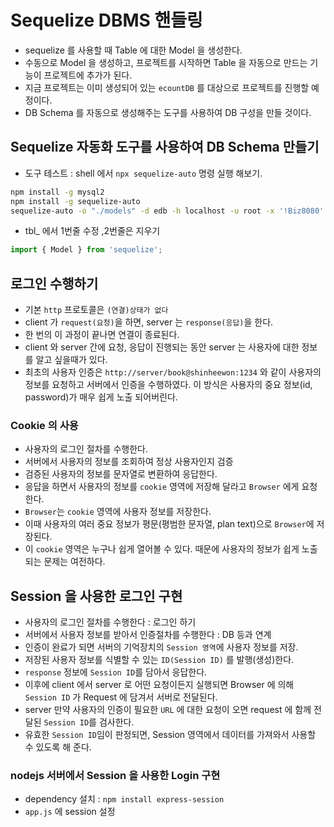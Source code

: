 # Sequelize DBMS 핸들링

- sequelize 를 사용할 때 Table 에 대한 Model 을 생성한다.
- 수동으로 Model 을 생성하고, 프로젝트를 시작하면 Table 을 자동으로 만드는 기능이 프로젝트에 추가가 된다.
- 지금 프로젝트는 이미 생성되어 있는 `ecountDB` 를 대상으로 프로젝트를 진행할 예정이다.
- DB Schema 를 자동으로 생성해주는 도구를 사용하여 DB 구성을 만들 것이다.

## Sequelize 자동화 도구를 사용하여 DB Schema 만들기
- 도구 테스트 : shell 에서 `npx sequelize-auto` 명령 실행 해보기.

```bash
npm install -g mysql2
npm install -g sequelize-auto
sequelize-auto -o "./models" -d edb -h localhost -u root -x '!Biz8080' -e mysql -l esm
```

- tbl_ 에서 1번줄 수정 ,2번줄은 지우기
```js
import { Model } from 'sequelize'; 
```

## 로그인 수행하기

- 기본 `http` 프로토콜은 `(연결)상태가 없다`
- client 가 `request(요청)`을 하면, server 는 `response(응답)`을 한다.
- 한 번의 이 과정이 끝나면 연결이 종료된다.
- client 와 server 간에 요청, 응답이 진행되는 동안 server 는 사용자에 대한 정보를 알고 싶을때가 있다.
- 최초의 사용자 인증은 `http://server/book@shinheewon:1234` 와 같이 사용자의 정보를 요청하고 서버에서 인증을 수행하였다. 이 방식은 사용자의 중요 정보(id, password)가 매우 쉽게 노출 되어버린다.

### Cookie 의 사용
- 사용자의 로그인 절차를 수행한다.
- 서버에서 사용자의 정보를 조회하여 정상 사용자인지 검증
- 검증된 사용자의 정보를 문자열로 변환하여 응답한다.
- 응답을 하면서 사용자의 정보를 `cookie` 영역에 저장해 달라고 `Browser` 에게 요청한다.
- `Browser`는 `cookie` 영역에 사용자 정보를 저장한다.
- 이때 사용자의 여러 중요 정보가 평문(평범한 문자열, plan text)으로 `Browser`에 저장된다.
- 이 `cookie` 영역은 누구나 쉽게 열어볼 수 있다. 때문에 사용자의 정보가 쉽게 노출되는 문제는 여전하다.

## Session 을 사용한 로그인 구현
- 사용자의 로그인 절차를 수행한다 : 로그인 하기
- 서버에서 사용자 정보를 받아서 인증절차를 수행한다 : DB 등과 연계
- 인증이 완료가 되면 서버의 기억장치의 `Session 영역`에 사용자 정보를 저장.
- 저장된 사용자 정보를 식별할 수 있는 `ID(Session ID)` 를 발행(생성)한다.
- `response` 정보에 `Session ID`를 담아서 응답한다.
- 이후에 client 에서 server 로 어떤 요청이든지 실행되면 Browser 에 의해 `Session ID` 가 Request 에 담겨서 서버로 전달된다.
- server 만약 사용자의 인증이 필요한 `URL` 에 대한 요청이 오면 request 에 함께 전달된 `Session ID`를 검사한다.
- 유효한 `Session ID`임이 판정되면, Session 영역에서 데이터를 가져와서 사용할 수 있도록 해 준다. 

### nodejs 서버에서 Session 을 사용한 Login 구현
- dependency 설치 : `npm install express-session`
- `app.js` 에 session 설정